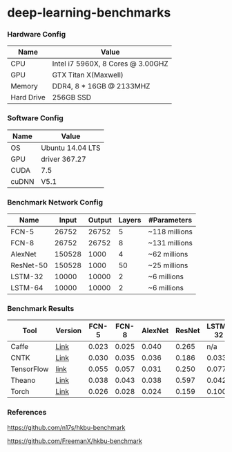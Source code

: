 # deep-learning-benchmarks

### Hardware Config

| Name | Value |
|------|-------|
| CPU	| Intel i7 5960X, 8 Cores @ 3.00GHZ | 
| GPU	| GTX Titan X(Maxwell) | 
| Memory |	DDR4, 8 * 16GB @ 2133MHZ |
| Hard Drive |	256GB SSD | 

### Software Config

| Name | Value |
|------|-------|
|OS	| Ubuntu 14.04 LTS |
|GPU | driver	367.27 |
|CUDA	| 7.5 |
|cuDNN |	V5.1 |


### Benchmark Network Config

|Name | Input | Output | Layers | #Parameters |
|---|------|------|------|------|
| FCN-5 | 26752 | 26752 | 5 | ~118 millions |
| FCN-8 | 26752 | 26752 | 8 | ~131 millions |
| AlexNet | 150528 | 1000 | 4 | ~62 millions |
| ResNet-50 | 150528 | 1000 | 50 | ~25 millions |
| LSTM-32 | 10000 | 10000 | 2 | ~6 millions |
| LSTM-64 | 10000 | 10000 | 2 | ~6 millions |


### Benchmark Results

| Tool     | Version | FCN-5 | FCN-8 | AlexNet | ResNet | LSTM-32 | LSTM-64 |
|----------|---------|-------|-------|---------|--------|---------|---------|
| Caffe | [Link](https://github.com/BVLC/caffe/tree/7f8f9e146d90172e457678866961b86ae4218824) |0.023 | 0.025 | 0.040   | 0.265  |  n/a    | n/a     |
| CNTK |[Link](https://github.com/Microsoft/CNTK/tree/cac191c8c3c08e546c9af25236d368c0ed2812c2)|0.030 | 0.035 |  0.036  | 0.186  | 0.033   | 0.061   |
| TensorFlow |  [link](https://github.com/tensorflow/tensorflow/tree/bc64f05d4090262025a95438b42a54bfdc5bcc80) |0.055 | 0.057 | 0.031 | 0.250  |  0.077  | 0.138   |
| Theano | [Link](https://github.com/Theano/Theano/tree/140d0a064523349b630a284247c7cddd767fc46e) |0.038 | 0.043 | 0.038   | 0.597  |  0.042  |  0.079  |
| Torch | [Link](https://github.com/torch/torch7/tree/95f137f635c3b01d89b9c008b68a9321ca28e59b) | 0.026 | 0.028 | 0.024   | 0.159  |  0.100  | 0.200   |

### References

https://github.com/n17s/hkbu-benchmark

https://github.com/FreemanX/hkbu-benchmark
